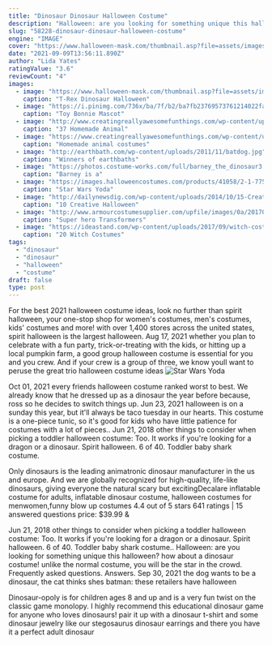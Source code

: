 ```yaml
---
title: "Dinosaur Dinosaur Halloween Costume"
description: "Halloween: are you looking for something unique this halloween? how about a dinosaur costume! unlike the normal costume, you will be the star in the crowd. Frequently asked questions. Answers"
slug: "58228-dinosaur-dinosaur-halloween-costume"
engine: "IMAGE"
cover: "https://www.halloween-mask.com/thumbnail.asp?file=assets/images/mor20/t-rex_mask_tb26774mor.jpg&maxx=500&maxy=0"
date: "2021-09-09T13:56:11.890Z"
author: "Lida Yates"
ratingValue: "3.6"
reviewCount: "4"
images:
  - image: "https://www.halloween-mask.com/thumbnail.asp?file=assets/images/mor20/t-rex_mask_tb26774mor.jpg&maxx=500&maxy=0"
    caption: "T-Rex Dinosaur Halloween"
  - image: "https://i.pinimg.com/736x/ba/7f/b2/ba7fb23769573761214022fa913bc929--mascot-costumes-costumes-for-halloween.jpg"
    caption: "Toy Bonnie Mascot"
  - image: "http://www.creatingreallyawesomefunthings.com/wp-content/uploads/2012/10/8091504569_37d9a6284a_o.jpg"
    caption: "37 Homemade Animal"
  - image: "https://www.creatingreallyawesomefunthings.com/wp-content/uploads/2014/10/13655_963237232723_2212382_52729587_3453114_n.jpg"
    caption: "Homemade animal costumes"
  - image: "http://earthbath.com/wp-content/uploads/2011/11/batdog.jpg"
    caption: "Winners of earthbaths"
  - image: "https://photos.costume-works.com/full/barney_the_dinosaur3.jpg"
    caption: "Barney is a"
  - image: "https://images.halloweencostumes.com/products/41058/2-1-77562/star-wars-toddler-yoda-costume.jpg"
    caption: "Star Wars Yoda"
  - image: "http://dailynewsdig.com/wp-content/uploads/2014/10/15-Creative-Halloween-Costumes-With-Funny-Fake-Legs-4.jpg"
    caption: "10 Creative Halloween"
  - image: "http://www.armourcostumesupplier.com/upfile/images/0a/20170810093641755.jpg"
    caption: "Super hero Transformers"
  - image: "https://ideastand.com/wp-content/uploads/2017/09/witch-costume-diy/13-witch-costume-diy-ideas-tutorials.jpg"
    caption: "20 Witch Costumes"
tags:
  - "dinosaur"
  - "dinosaur"
  - "halloween"
  - "costume"
draft: false
type: post
---
```


For the best 2021 halloween costume ideas, look no further than spirit halloween, your one-stop shop for women's costumes, men's costumes, kids' costumes and more! with over 1,400 stores across the united states, spirit halloween is the largest halloween. Aug 17, 2021 whether you plan to celebrate with a fun party, trick-or-treating with the kids, or hitting up a local pumpkin farm, a good group halloween costume is essential for you and you crew. And if your crew is a group of three, we know youll want to peruse the great trio halloween costume ideas
![Star Wars Yoda](https://images.halloweencostumes.com/products/41058/2-1-77562/star-wars-toddler-yoda-costume.jpg "Star Wars Yoda")

Oct 01, 2021 every friends halloween costume ranked worst to best.  We already know that he dressed up as a dinosaur the year before  because, ross  so he decides to switch things up. Jun 23, 2021 halloween is on a sunday this year, but it&#39;ll always be taco tuesday in our hearts. This costume is a one-piece tunic, so it&#39;s good for kids who have little patience for costumes with a lot of pieces.. Jun 21, 2018 other things to consider when picking a toddler halloween costume:  Too. It works if you&#39;re looking for a dragon or a dinosaur. Spirit halloween. 6 of 40. Toddler baby shark costume.
<!--inArticleAds-->

<!--galleryOne-->

Only dinosaurs is the leading animatronic dinosaur manufacturer in the us and europe. And we are globally recognized for high-quality, life-like dinosaurs, giving everyone the natural scary but excitingDecalare inflatable costume for adults, inflatable dinosaur costume, halloween costumes for menwomen,funny blow up costumes 4.4 out of 5 stars 641 ratings | 15 answered questions price: $39.99 &
<!--inArticleAds-->

<!--galleryTwo-->

Jun 21, 2018 other things to consider when picking a toddler halloween costume:  Too. It works if you're looking for a dragon or a dinosaur. Spirit halloween. 6 of 40. Toddler baby shark costume.. Halloween: are you looking for something unique this halloween? how about a dinosaur costume! unlike the normal costume, you will be the star in the crowd. Frequently asked questions. Answers. Sep 30, 2021 the dog wants to be a dinosaur, the cat thinks shes batman: these retailers have halloween
<!--galleryThree-->

Dinosaur-opoly is for children ages 8 and up and is a very fun twist on the classic game monolopy. I highly recommend this educational dinosaur game for anyone who loves dinosaurs! pair it up with a dinosaur t-shirt and some dinosaur jewelry like our stegosaurus dinosaur earrings and there you have it a perfect adult dinosaur